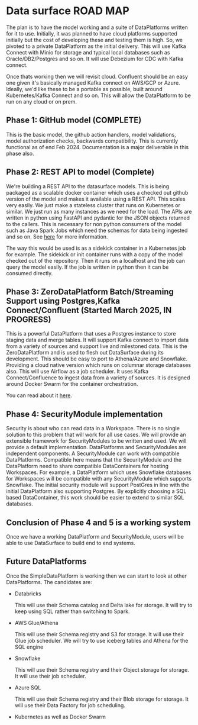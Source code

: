 # Data surface ROAD MAP

The plan is to have the model working and a suite of DataPlatforms written for it to use. Initially, it was planned to have cloud platforms supported initially but the cost of developing these and testing them is high. So, we pivoted to a private DataPlatform as the initial delivery. This will use Kafka Connect with Minio for storage and typical local databases such as Oracle/DB2/Postgres and so on. It will use Debezium for CDC with Kafka connect.

Once thats working then we will revisit cloud. Confluent should be an easy one given it's basically managed Kafka connect on AWS/GCP or Azure. Ideally, we'd like these to be a portable as possible, built around Kubernetes/Kafka Connect and so on. This will allow the DataPlatform to be run on any cloud or on prem.

## Phase 1: GitHub model **(COMPLETE)**

This is the basic model, the github action handlers, model validations, model authorization checks, backwards compatibility. This is currently functional as of end Feb 2024. Documentation is a major deliverable in this phase also.

## Phase 2: REST API to model **(Complete)**

We're building a REST API to the datasurface models. This is being packaged as a scalable docker container which uses a checked out github version of the model and makes it available using a REST API. This scales very easily. We just make a stateless cluster that runs on Kubernetes or similar. We just run as many instances as we need for the load. The APIs are written in python using FastAPI and pydantic for the JSON objects returned to the callers. This is necessary for non python consumers of the model such as Java Spark Jobs which need the schemas for data being ingested and so on. See [here](docs/REST_API.md) for more information.

The way this would be used is as a sidekick container in a Kubernetes job for example. The sidekick or init container runs with a copy of the model checked out of the repository. Then it runs on a localhost and the job can query the model easily. If the job is written in python then it can be consumed directly.

## Phase 3: ZeroDataPlatform Batch/Streaming Support using Postgres,Kafka Connect/Confluent (Started March 2025, IN PROGRESS)

This is a powerful DataPlatform that uses a Postgres instance to store staging data and merge tables. It will support Kafka connect to import data from a variety of sources and support live and milestoned data. This is the ZeroDataPlatform and is used to flesh out DataSurface during its development. This should be easy to port to Athena/Azure and Snowflake. Providing a cloud native version which runs on columnar storage databases also. This will use Airflow as a job scheduler. It uses Kafka Connect/Confluence to ingest data from a variety of sources. It is designed around Docker Swarm for the container orchestration.

You can read about it [here](docs/simpledp/README.md).

## Phase 4: SecurityModule implementation

Security is about who can read data in a Workspace. There is no single solution to this problem that will work for all use cases. We will provide an extensible framework for SecurityModules to be written and used. We will provide a default implementation. DataPlatforms and SecurityModules are independent components. A SecurityModule can work with compatible DataPlatforms. Compatible here means that the SecurityModule and the DataPlatform need to share compatible DataContainers for hosting Workspaces. For example, a DataPlatform which uses Snowflake databases for Workspaces will be compatible with any SecurityModule which supports Snowflake. The initial security module will support PostGres in line with the initial DataPlatform also supporting Postgres. By explicitly choosing a SQL based DataContainer, this work should be easier to extend to similar SQL databases.

## Conclusion of Phase 4 and 5 is a working system

Once we have a working DataPlatform and SecurityModule, users will be able to use DataSurface to build end to end systems.

## Future DataPlatforms

Once the SimpleDataPlatform is working then we can start to look at other DataPlatforms. The candidates are:

* Databricks

  This will use their Schema catalog and Delta lake for storage. It will try to keep using SQL rather than switching to Spark.

* AWS Glue/Athena

  This will use their Schema registry and S3 for storage. It will use their Glue job scheduler. We will try to use iceberg tables and Athena for the SQL engine

* Snowflake

  This will use their Schema registry and their Object storage for storage. It will use their job scheduler.

* Azure SQL

  This will use their Schema registry and their Blob storage for storage. It will use their Data Factory for job scheduling.

* Kubernetes as well as Docker Swarm
